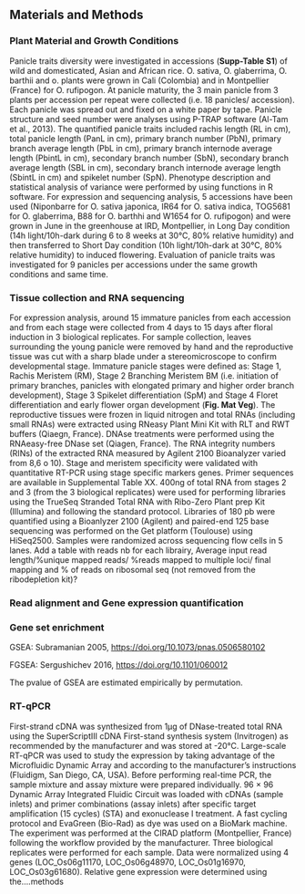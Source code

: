 
## Materials and Methods

### Plant Material and Growth Conditions
Panicle traits diversity were investigated in accessions (**Supp-Table S1**) of wild and domesticated, Asian and African rice.  O. sativa, O. glaberrima, O. barthii  and o. plants were grown in Cali (Colombia) and in Montpellier (France) for O. rufipogon.
At panicle maturity, the 3 main panicle from 3 plants per accession per repeat were collected (i.e. 18 panicles/ accession). Each panicle was spread out and fixed on a white paper by tape. Panicle structure and seed number were analyses using P-TRAP software (Al-Tam et al., 2013). The quantified panicle traits included rachis length (RL in cm), total panicle length (PanL in cm), primary branch number (PbN), primary branch average length (PbL in cm), primary branch internode average length (PbintL in cm), secondary branch number (SbN), secondary branch average length (SBL in cm), secondary branch internode average length (SbintL in cm) and spikelet number (SpN). Phenotype description and statistical analysis of variance were performed by using functions in R software.
For expression and sequencing analysis, 5 accessions have been used (Niponbarre for O. sativa japonica, IR64 for O. sativa indica, TOG5681 for O. glaberrima, B88 for O. barthhi and W1654 for O. rufipogon) and were grown in June in the greenhouse at IRD, Montpellier, in Long Day condition (14h light/10h-dark during 6 to 8 weeks at 30°C, 80% relative humidity) and then transferred to Short Day condition (10h light/10h-dark at 30°C, 80% relative humidity) to induced flowering. Evaluation of panicle traits was investigated for 9 panicles per accessions under the same growth conditions and same time.


### Tissue collection and RNA sequencing
For expression analysis, around 15 immature panicles from each accession and from each stage were collected from 4 days to 15 days after floral induction in 3 biological replicates. For sample collection, leaves surrounding the young panicle were removed by hand and the reproductive tissue was cut with a sharp blade under a stereomicroscope to confirm developmental stage.
Immature panicle stages were defined as: Stage 1, Rachis Meristem (RM), Stage 2 Branching Meristem BM (i.e. initiation of primary branches, panicles with elongated primary and higher order branch development), Stage 3 Spikelet differentiation (SpM) and Stage 4 Floret differentiation and early flower organ development (**Fig. Mat Veg**).
The reproductive tissues were frozen in liquid nitrogen and total RNAs (including small RNAs) were extracted using RNeasy Plant Mini Kit with RLT and RWT buffers (Qiaegn, France). DNAse treatments were performed using the RNAeasy-free DNase set (Qiagen, France). The RNA integrity numbers (RINs) of the extracted RNA measured by Agilent 2100 Bioanalyzer varied from 8,6 o 10). Stage and meristem specificity were validated with quantitative RT-PCR using stage specific markers genes. Primer sequences are available in Supplemental Table XX.
400ng of total RNA from stages 2 and 3 (from the 3 biological replicates) were used for performing libraries using the TrueSeq Stranded Total RNA with Ribo-Zero Plant prep Kit (Illumina) and following the standard protocol.  Libraries of 180 pb were quantified using a Bioanlyzer 2100 (Agilent) and paired-end 125 base sequencing was performed on the Get platform (Toulouse) using HiSeq2500. Samples were randomized across sequencing flow cells in 5 lanes.
Add a table with reads nb for each librairy, Average input read length/%unique mapped reads/ %reads mapped to multiple loci/ final mapping  and % of reads on ribosomal seq (not removed from the ribodepletion kit)?

### Read alignment and Gene expression quantification

### Gene set enrichment

GSEA: Subramanian 2005, https://doi.org/10.1073/pnas.0506580102

FGSEA: Sergushichev 2016, https://doi.org/10.1101/060012

The pvalue of GSEA are estimated empirically by permutation.

### RT-qPCR
First-strand cDNA was synthesized from 1μg of DNase-treated total RNA using the SuperScriptIII cDNA First-stand synthesis system (Invitrogen) as recommended by the manufacturer and was stored at -20°C. Large-scale RT-qPCR was used to study the expression by taking advantage of the Microfluidic Dynamic Array and according to the manufacturer’s instructions  (Fluidigm, San Diego, CA, USA).
Before performing real-time PCR, the sample mixture and assay mixture were prepared individually. 96 × 96 Dynamic Array Integrated Fluidic Circuit was loaded with cDNAs (sample inlets) and primer combinations (assay inlets) after specific target amplification (15 cycles) (STA) and exonuclease I treatment. A fast cycling protocol and EvaGreen (Bio-Rad) as dye was used on a BioMark machine. The experiment was performed at the CIRAD platform (Montpellier, France) following the workflow provided by the manufacturer. Three biological replicates were performed for each sample. Data were normalized using 4 genes (LOC_Os06g11170, LOC_Os06g48970, LOC_Os01g16970, LOC_Os03g61680).
Relative gene expression were determined using the….methods
